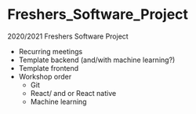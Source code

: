 # Freshers_Software_Project
2020/2021 Freshers Software Project


+ Recurring meetings
+ Template backend (and/with machine learning?)
+ Template frontend
+ Workshop order
  + Git
  + React/ and or React native
  + Machine learning
